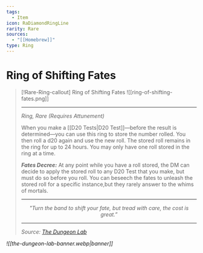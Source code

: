 ```yaml
---
tags:
  - Item
icon: RaDiamondRingLine
rarity: Rare
sources:
  - "[[Homebrew]]"
type: Ring
---
```


# Ring of Shifting Fates

>[!Rare-Ring-callout] Ring of Shifting Fates
>![[ring-of-shifting-fates.png]]
>
>- - -
>_Ring, Rare (Requires Attunement)_
>
>When you make a [[D20 Tests|D20 Test]]—before the result is determined—you can use this ring to store the number rolled. You then roll a d20 again and use the new roll. The stored roll remains in the ring for up to 24 hours. You may only have one roll stored in the ring at a time.
>
>***Fates Decree:*** At any point while you have a roll stored, the DM can decide to apply the stored roll to any D20 Test that you make, but must do so before you roll. You can beseech the fates to unleash the stored roll for a specific instance,but they rarely answer to the whims of mortals.
>
>- - -
> <p style="text-align:center;"><i><p style="text-align:center;"><i>"Turn the band to shift your fate, but tread with care, the cost is great.”</i></p>
>
>- - -
> Source: [The Dungeon Lab](https://www.patreon.com/DungeonLab)

![[the-dungeon-lab-banner.webp|banner]]
